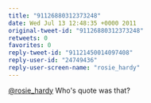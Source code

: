 ```yaml
---
title: "91126880312373248"
date: Wed Jul 13 12:48:35 +0000 2011
original-tweet-id: "91126880312373248"
retweets: 0
favorites: 0
reply-tweet-id: "91121450014097408"
reply-user-id: "24749436"
reply-user-screen-name: "rosie_hardy"
---
```

<a href="https://twitter.com/rosie_hardy">@rosie_hardy</a> Who's quote was that?
